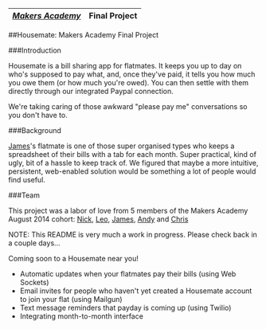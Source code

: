 | [*Makers Academy*](http://www.makersacademy.com) | Final Project |
| ------------------------------------------------ | ------ |


##Housemate: Makers Academy Final Project

###Introduction

Housemate is a bill sharing app for flatmates. It keeps you up to day on who's supposed to pay what, and, once they've paid, it tells you how much you owe them (or how much you're owed). You can then settle with them directly through our integrated Paypal connection. 

We're taking caring of those awkward "please pay me" conversations so you don't have to.

###Background

[James](https://github.com/Jrmcneil)'s flatmate is one of those super organised types who keeps a spreadsheet of their bills with a tab for each month. Super practical, kind of ugly, bit of a hassle to keep track of. We figured that maybe a more intuitive, persistent, web-enabled solution would be something a lot of people would find useful.

###Team

This project was a labor of love from 5 members of the Makers Academy August 2014 cohort: [Nick](https://github.com/Nickrhys), [Leo](https://github.com/leopoldkwok), [James](https://github.com/Jrmcneil), [Andy](https://github.com/Andy010) and [Chris](https://github.com/flickoid)


NOTE: This README is very much a work in progress. Please check back in a couple days...

Coming soon to a Housemate near you!
* Automatic updates when your flatmates pay their bills (using Web Sockets)
* Email invites for people who haven't yet created a Housemate account to join your flat (using Mailgun)
* Text message reminders that payday is coming up (using Twilio)
* Integrating month-to-month interface
